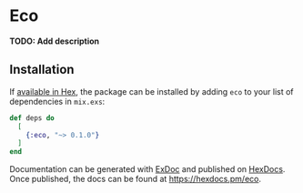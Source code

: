 # Eco

**TODO: Add description**

## Installation

If [available in Hex](https://hex.pm/docs/publish), the package can be installed
by adding `eco` to your list of dependencies in `mix.exs`:

```elixir
def deps do
  [
    {:eco, "~> 0.1.0"}
  ]
end
```

Documentation can be generated with [ExDoc](https://github.com/elixir-lang/ex_doc)
and published on [HexDocs](https://hexdocs.pm). Once published, the docs can
be found at <https://hexdocs.pm/eco>.

